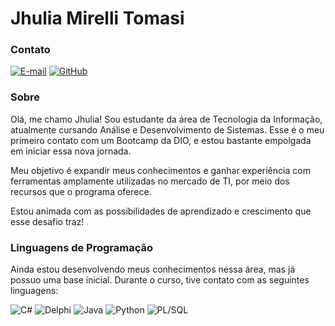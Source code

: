 # Jhulia Mirelli Tomasi

### Contato
[![E-mail](https://img.shields.io/badge/-Email-000?style=for-the-badge&logo=microsoft-outlook&logoColor=007BFF)](mailto:jhuliamireli@hotmail.com)
[![GitHub](https://img.shields.io/badge/GitHub-000000?style=for-the-badge&logo=github&logoColor=white)](https://github.com/Jhulia-Mirelli)

### Sobre
Olá, me chamo Jhulia! Sou estudante da área de Tecnologia da Informação, atualmente cursando Análise e Desenvolvimento de Sistemas. Esse é o meu primeiro contato com um Bootcamp da DIO, e estou bastante empolgada em iniciar essa nova jornada.

Meu objetivo é expandir meus conhecimentos e ganhar experiência com ferramentas amplamente utilizadas no mercado de TI, por meio dos recursos que o programa oferece.

Estou animada com as possibilidades de aprendizado e crescimento que esse desafio traz!

### Linguagens de Programação
Ainda estou desenvolvendo meus conhecimentos nessa área, mas já possuo uma base inicial. Durante o curso, tive contato com as seguintes linguagens:

![C#](https://img.shields.io/badge/C%23-000000?style=for-the-badge&logo=c-sharp&logoColor=ffffff)
![Delphi](https://img.shields.io/badge/Delphi-000000?style=for-the-badge&logo=delphi&logoColor=ffffff)
![Java](https://img.shields.io/badge/java-000000?style=for-the-badge&logo=openjdk&logoColor=ffffff)
![Python](https://img.shields.io/badge/python-000000?style=for-the-badge&logo=python&logoColor=ffffff)
![PL/SQL](https://img.shields.io/badge/PL%2FSQL-000000?style=for-the-badge&logo=oracle&logoColor=ffffff)
